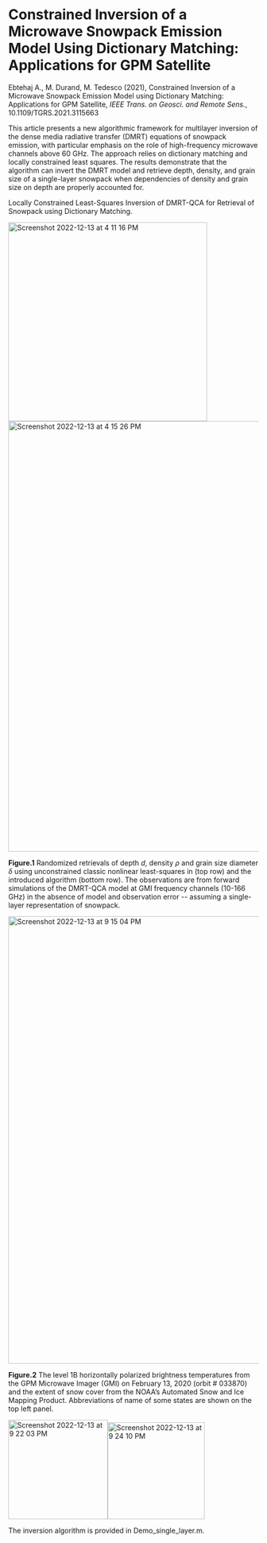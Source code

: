 # Constrained Inversion of a Microwave Snowpack Emission Model Using Dictionary Matching: Applications for GPM Satellite
Ebtehaj A., M. Durand, M. Tedesco (2021), Constrained Inversion of a Microwave Snowpack Emission Model using Dictionary Matching: Applications for GPM Satellite, *IEEE Trans. on Geosci. and Remote Sens.*, 10.1109/TGRS.2021.3115663

This article presents a new algorithmic framework for multilayer inversion of the dense media radiative transfer (DMRT) equations of snowpack emission, with particular emphasis on the role of high-frequency microwave channels above 60 GHz. The approach relies on dictionary matching and locally constrained least squares. The results demonstrate that the algorithm can invert the DMRT model and retrieve depth, density, and grain size of a single-layer snowpack when dependencies of density and grain size on depth are properly accounted for. 

Locally Constrained Least-Squares Inversion of DMRT-QCA for Retrieval of Snowpack using Dictionary Matching.

<img width="400" alt="Screenshot 2022-12-13 at 4 11 16 PM" src="https://user-images.githubusercontent.com/46690843/207455125-415f6517-a7fa-4c72-bce8-8774a60039a8.png">

<img width="866" alt="Screenshot 2022-12-13 at 4 15 26 PM" src="https://user-images.githubusercontent.com/46690843/207456115-7563d85f-5254-4c8c-a663-b9cf9114e3f3.png">

**Figure.1** Randomized retrievals of depth $d$, density $\rho$ and grain size diameter $\delta$ using unconstrained classic nonlinear least-squares in (top row) and the introduced algorithm (bottom row). The observations are from forward simulations of the DMRT-QCA model at GMI frequency channels (10-166 GHz) in the absence of model and observation error -- assuming a single-layer representation of snowpack.



<img width="900" alt="Screenshot 2022-12-13 at 9 15 04 PM" src="https://user-images.githubusercontent.com/46690843/207496585-1887e178-d526-4e20-8855-1eceea0e6527.png">

**Figure.2** The level 1B horizontally polarized brightness temperatures from the GPM Microwave Imager (GMI) on February 13, 2020 (orbit # 033870) and the
extent of snow cover from the NOAA’s Automated Snow and Ice Mapping Product. Abbreviations of name of some states are shown on the top left panel.


<img height="200" alt="Screenshot 2022-12-13 at 9 22 03 PM" src="https://user-images.githubusercontent.com/46690843/207497440-ec3d8d32-ad2c-4169-85ad-bb45ca9c8ef4.png"><img height="195" alt="Screenshot 2022-12-13 at 9 24 10 PM" src="https://user-images.githubusercontent.com/46690843/207497695-afa47e4d-7d8c-4eb2-9612-a75693206f3c.png">

The inversion algorithm is provided in Demo_single_layer.m. 

